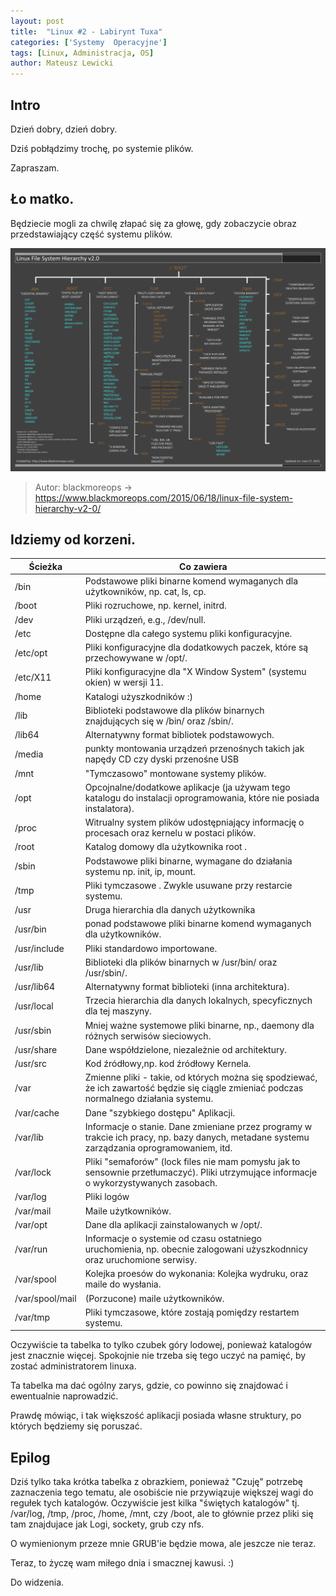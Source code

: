 ```yaml
---
layout: post
title:  "Linux #2 - Labirynt Tuxa"
categories: ['Systemy  Operacyjne']
tags: [Linux, Administracja, OS]
author: Mateusz Lewicki
---
```

## Intro
Dzień dobry, dzień dobry.

Dziś pobłądzimy trochę, po systemie plików. 

Zapraszam.

## Ło matko.
Będziecie mogli za chwilę złapać się za głowę, gdy zobaczycie obraz przedstawiający część systemu plików.

![blackmoreops](/assets/images/l2/lxsh.png)
> Autor: blackmoreops -> https://www.blackmoreops.com/2015/06/18/linux-file-system-hierarchy-v2-0/


## Idziemy od korzeni.

| Ścieżka | Co zawiera | 
| --- | --- |
/bin| Podstawowe pliki binarne komend wymaganych dla użytkowników,  np. cat, ls, cp.|
/boot|Pliki rozruchowe, np. kernel, initrd.|
/dev| Pliki urządzeń, e.g., /dev/null.|
/etc| Dostępne dla całego systemu pliki konfiguracyjne.|
/etc/opt|Pliki konfiguracyjne dla dodatkowych paczek, które są przechowywane w /opt/.|
/etc/X11|Pliki konfiguracyjne dla "X Window System" (systemu okien) w wersji 11.|
/home| Katalogi użyszkodników :) |
/lib|Biblioteki podstawowe dla plików binarnych znajdujących się w /bin/ oraz /sbin/.|
/lib64|Alternatywny format bibliotek podstawowych.|
/media|punkty montowania urządzeń przenośnych takich jak napędy CD czy dyski przenośne USB|
/mnt|"Tymczasowo" montowane systemy plików.|
/opt|Opcojnalne/dodatkowe aplikacje (ja używam tego katalogu do instalacji oprogramowania, które nie posiada instalatora).|
/proc|Witrualny system plików udostępniający informację o procesach oraz kernelu w postaci plików. |
/root|Katalog domowy dla użytkownika root .|
/sbin|Podstawowe pliki binarne, wymagane do działania systemu np. init, ip, mount.|
/tmp|Pliki tymczasowe . Zwykle usuwane przy restarcie systemu.|
/usr|Druga hierarchia dla danych użytkownika|
/usr/bin|ponad podstawowe pliki binarne komend wymaganych dla użytkowników.|
/usr/include| Pliki standardowo importowane.|
/usr/lib|Biblioteki dla plików binarnych w /usr/bin/ oraz /usr/sbin/.|
/usr/lib64|Alternatywny format biblioteki (inna architektura).|
/usr/local|Trzecia hierarchia dla danych lokalnych, specyficznych dla tej maszyny.|
/usr/sbin| Mniej ważne systemowe pliki binarne, np., daemony dla różnych serwisów sieciowych.|
/usr/share| Dane współdzielone, niezależnie od architektury.|
/usr/src|Kod źródłowy,np. kod źródłowy Kernela.|
/var|Zmienne pliki - takie, od których można się spodziewać, że ich zawartość będzie się ciągle zmieniać podczas normalnego działania systemu.|
/var/cache| Dane "szybkiego dostępu" Aplikacji.|
/var/lib|Informacje o stanie. Dane zmieniane przez programy w trakcie ich pracy, np. bazy danych, metadane systemu zarządzania oprogramowaniem, itd.|
/var/lock|Pliki "semaforów" (lock files nie mam pomysłu jak to sensownie przetłumaczyć). Pliki utrzymujące informacje o wykorzystywanych zasobach.|
/var/log|Pliki logów|
/var/mail| Maile użytkowników.|
/var/opt| Dane dla aplikacji zainstalowanych w /opt/.|
/var/run|Informacje o systemie od czasu ostatniego uruchomienia, np. obecnie zalogowani użyszkodnnicy oraz uruchomione serwisy.|
/var/spool|Kolejka proesów do wykonania: Kolejka wydruku, oraz maile do wysłania.|
/var/spool/mail| (Porzucone) maile użytkowników.|
/var/tmp|Pliki tymczasowe, które zostają pomiędzy restartem systemu.|

Oczywiście ta tabelka to tylko czubek góry lodowej, ponieważ katalogów jest znacznie więcej.
Spokojnie nie trzeba się tego uczyć na pamięć, by zostać administratorem linuxa.

Ta tabelka ma dać ogólny zarys, gdzie, co powinno się znajdować i ewentualnie naprowadzić.

Prawdę mówiąc, i tak większość aplikacji posiada własne struktury, po których będziemy się poruszać.

## Epilog

Dziś tylko taka krótka tabelka z obrazkiem, ponieważ "Czuję" potrzebę zaznaczenia tego tematu, ale osobiście nie przywiązuje większej wagi do regułek tych katalogów. Oczywiście jest kilka "świętych katalogów" tj. /var/log, /tmp, /proc, /home, /mnt, czy /boot, ale to głównie przez pliki się tam znajdujace jak Logi, sockety, grub czy nfs.

O wymienionym przeze mnie GRUB'ie będzie mowa, ale jeszcze nie teraz.

Teraz, to życzę wam miłego dnia i smacznej kawusi. :)

Do widzenia.